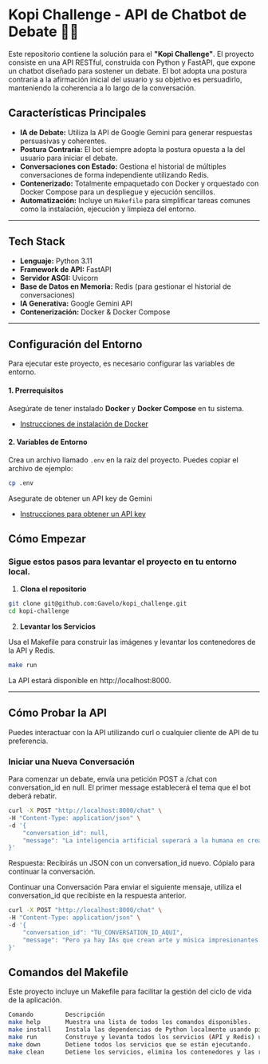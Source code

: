 # Kopi Challenge - API de Chatbot de Debate 🤖💬

Este repositorio contiene la solución para el **"Kopi Challenge"**. El proyecto consiste en una API RESTful, construida con Python y FastAPI, que expone un chatbot diseñado para sostener un debate. El bot adopta una postura contraria a la afirmación inicial del usuario y su objetivo es persuadirlo, manteniendo la coherencia a lo largo de la conversación.

## Características Principales

* **IA de Debate:** Utiliza la API de Google Gemini para generar respuestas persuasivas y coherentes.
* **Postura Contraria:** El bot siempre adopta la postura opuesta a la del usuario para iniciar el debate.
* **Conversaciones con Estado:** Gestiona el historial de múltiples conversaciones de forma independiente utilizando Redis.
* **Contenerizado:** Totalmente empaquetado con Docker y orquestado con Docker Compose para un despliegue y ejecución sencillos.
* **Automatización:** Incluye un `Makefile` para simplificar tareas comunes como la instalación, ejecución y limpieza del entorno.

---

## Tech Stack

* **Lenguaje:** Python 3.11
* **Framework de API:** FastAPI
* **Servidor ASGI:** Uvicorn
* **Base de Datos en Memoria:** Redis (para gestionar el historial de conversaciones)
* **IA Generativa:** Google Gemini API
* **Contenerización:** Docker & Docker Compose

---

## Configuración del Entorno

Para ejecutar este proyecto, es necesario configurar las variables de entorno.

#### 1. Prerrequisitos

Asegúrate de tener instalado **Docker** y **Docker Compose** en tu sistema.

* [Instrucciones de instalación de Docker](https://docs.docker.com/get-docker/)

#### 2. Variables de Entorno

Crea un archivo llamado `.env` en la raíz del proyecto. Puedes copiar el archivo de ejemplo:
```bash
cp .env
```
Asegurate de obtener un API key de Gemini

* [Instrucciones para obtener un API key](https://ai.google.dev/gemini-api/docs/api-key)

##  Cómo Empezar

### Sigue estos pasos para levantar el proyecto en tu entorno local.

1. **Clona el repositorio**   
```bash
git clone git@github.com:Gavelo/kopi_challenge.git
cd kopi-challenge
```   

2. **Levantar los Servicios**

Usa el Makefile para construir las imágenes y levantar los contenedores de la API y Redis.
```bash
make run
``` 

La API estará disponible en http://localhost:8000.

---

## Cómo Probar la API

Puedes interactuar con la API utilizando curl o cualquier cliente de API de tu preferencia.

### Iniciar una Nueva Conversación
Para comenzar un debate, envía una petición POST a /chat con conversation_id en null. El primer message establecerá el tema que el bot deberá rebatir.

```bash
curl -X POST "http://localhost:8000/chat" \
-H "Content-Type: application/json" \
-d '{
    "conversation_id": null,
    "message": "La inteligencia artificial superará a la humana en creatividad."
}'
``` 

Respuesta: Recibirás un JSON con un conversation_id nuevo. Cópialo para continuar la conversación.

Continuar una Conversación
Para enviar el siguiente mensaje, utiliza el conversation_id que recibiste en la respuesta anterior.

```bash
curl -X POST "http://localhost:8000/chat" \
-H "Content-Type: application/json" \
-d '{
    "conversation_id": "TU_CONVERSATION_ID_AQUI",
    "message": "Pero ya hay IAs que crean arte y música impresionantes."
}'
``` 

## Comandos del Makefile

Este proyecto incluye un Makefile para facilitar la gestión del ciclo de vida de la aplicación.
```bash
Comando	        Descripción
make help	    Muestra una lista de todos los comandos disponibles.
make install	Instala las dependencias de Python localmente usando pip (útil para desarrollo sin Docker).
make run	    Construye y levanta todos los servicios (API y Redis) usando docker-compose.
make down	    Detiene todos los servicios que se están ejecutando.
make clean	    Detiene los servicios, elimina los contenedores y las redes creadas.
``` 

